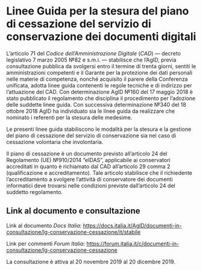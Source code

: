 # Linee Guida per la stesura del piano di cessazione del servizio di conservazione dei documenti digitali

L’articolo 71 del *Codice dell’Amministrazione Digitale* (*CAD*) ― decreto legislativo 7 marzo 2005 №82 e s.m.i. ― stabilisce che l’AgID, previa consultazione pubblica da svolgersi entro il termine di trenta giorni, sentiti le amministrazioni competenti e il Garante per la protezione dei dati personali nelle materie di competenza, nonché acquisito il parere della Conferenza unificata, adotta linee guida contenenti le regole tecniche e di indirizzo per l’attuazione del CAD. Con determinazione AgID №160 del 17 maggio 2018 è stato pubblicato il regolamento che disciplina il procedimento per l’adozione
delle suddette linee guida. Con successiva determinazione №340 del 18 ottobre 2018 AgID ha individuato sia le linee guida da realizzare che nominato i referenti per la stesura delle medesime.

Le presenti linee guida stabiliscono le modalità per la stesura e la gestione del piano di cessazione del servizio di conservazione sia nel caso di cessazione volontaria che involontaria.

Il piano di cessazione è un documento previsto all’articolo 24 del Regolamento (UE) №910/2014 “eIDAS”, applicabile ai conservatori accreditati in quanto è richiamato dal CAD all’articolo 29 comma 2 (qualificazione e accreditamento). Tale articolo stabilisce che il richiedente
l’accreditamento a svolgere l’attività di conservatore dei documenti informatici deve trovarsi nelle condizioni previste dall’articolo 24 del suddetto regolamento.

## Link al documento e consultazione

Link al documento *Docs Italia*: https://docs.italia.it/AgID/documenti-in-consultazione/lg-conservazione-cessazione/it/stabile

Link per commenti *Forum Italia*: https://forum.italia.it/c/documenti-in-consultazione/lg-conservazione-cessazione

La consultazione è attiva al 20 novembre 2019 al 20 dicembre 2019.
